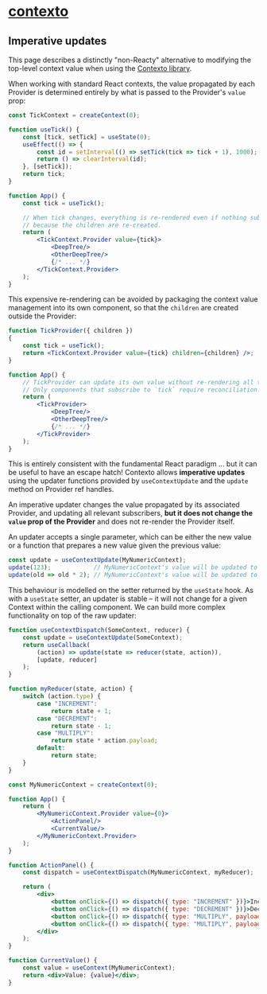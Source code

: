 <a href=".">contexto</a>
========

## Imperative updates

This page describes a distinctly "non-Reacty" alternative to modifying the top-level context value
when using the [Contexto library](.).


When working with standard React contexts, the value propagated by each Provider is determined
entirely by what is passed to the Provider's `value` prop:

```jsx
const TickContext = createContext(0);

function useTick() {
    const [tick, setTick] = useState(0);
    useEffect(() => {
        const id = setInterval(() => setTick(tick => tick + 1), 1000);
        return () => clearInterval(id);
    }, [setTick]);
    return tick;
}

function App() {
    const tick = useTick();

    // When tick changes, everything is re-rendered even if nothing subscribes to `tick`,
    // because the children are re-created.
    return (
        <TickContext.Provider value={tick}>
            <DeepTree/>
            <OtherDeepTree/>
            {/* ... */}
        </TickContext.Provider>
    );
}
```

This expensive re-rendering can be avoided by packaging the context value management into
its own component, so that the `children` are created outside the Provider:

```jsx
function TickProvider({ children })
{
    const tick = useTick();
    return <TickContext.Provider value={tick} children={children} />;
}

function App() {
    // TickProvider can update its own value without re-rendering all the children.
    // Only components that subscribe to `tick` require reconciliation.
    return (
        <TickProvider>
            <DeepTree/>
            <OtherDeepTree/>
            {/* ... */}
        </TickProvider>
    );
}
```

This is entirely consistent with the fundamental React paradigm ... but it can be useful
to have an escape hatch! Contexto allows **imperative updates** using the updater functions
provided by `useContextUpdate` and the `update` method on Provider ref handles.

An imperative updater changes the value propagated by its associated Provider, and updating
all relevant subscribers, **but it does not change the `value` prop of the Provider**
and does not re-render the Provider itself.

An updater accepts a single parameter, which can be either the new value or a function
that prepares a new value given the previous value:

```jsx
const update = useContextUpdate(MyNumericContext);
update(123);            // MyNumericContext's value will be updated to 123
update(old => old * 2); // MyNumericContext's value will be updated to 246
```

This behaviour is modelled on the setter returned by the `useState` hook.
As with a `useState` setter, an updater is stable – it will not change for a
given Context within the calling component. We can build more complex functionality
on top of the raw updater:

```jsx
function useContextDispatch(SomeContext, reducer) {
    const update = useContextUpdate(SomeContext);
    return useCallback(
        (action) => update(state => reducer(state, action)),
        [update, reducer]
    );
}

function myReducer(state, action) {
    switch (action.type) {
        case "INCREMENT":
            return state + 1;
        case "DECREMENT":
            return state - 1;
        case "MULTIPLY":
            return state * action.payload;
        default:
            return state;
    }
}

const MyNumericContext = createContext(0);

function App() {
    return (
        <MyNumericContext.Provider value={0}>
            <ActionPanel/>
            <CurrentValue/>
        </MyNumericContext.Provider>
    );
}

function ActionPanel() {
    const dispatch = useContextDispatch(MyNumericContext, myReducer);

    return (
        <div>
            <button onClick={() => dispatch({ type: "INCREMENT" })}>Increment</button>
            <button onClick={() => dispatch({ type: "DECREMENT" })}>Decrement</button>
            <button onClick={() => dispatch({ type: "MULTIPLY", payload: 2 })}>Double</button>
            <button onClick={() => dispatch({ type: "MULTIPLY", payload: -1 })}>Negate</button>
        </div>
    );
}

function CurrentValue() {
    const value = useContext(MyNumericContext);
    return <div>Value: {value}</div>;
}
```
